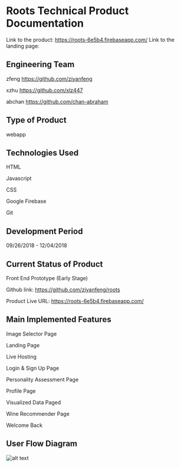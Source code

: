 # Roots Technical Product Documentation

Link to the product:
https://roots-6e5b4.firebaseapp.com/
Link to the landing page:


## Engineering Team

zfeng https://github.com/ziyanfeng

xzhu https://github.com/xlz447

abchan https://github.com/chan-abraham


## Type of Product

webapp


## Technologies Used

HTML

Javascript

CSS

Google Firebase

Git


## Development Period

09/26/2018 - 12/04/2018


## Current Status of Product

Front End Prototype (Early Stage)

Github link: https://github.com/ziyanfeng/roots

Product Live URL: https://roots-6e5b4.firebaseapp.com/


## Main Implemented Features

Image Selector Page

Landing Page

Live Hosting

Login & Sign Up Page

Personality Assessment Page

Profile Page

Visualized Data Paged

Wine Recommender Page

Welcome Back

## User Flow Diagram

![alt text](https://github.com/ziyanfeng/roots/blob/master/misc/UserFlowDiagram.png "User Flow Diagram")
